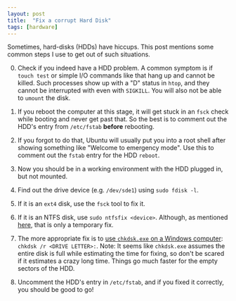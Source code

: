 ```yaml
---
layout: post
title:  "Fix a corrupt Hard Disk"
tags: [hardware]
---
```

Sometimes, hard-disks (HDDs) have hiccups. This post mentions some common steps I use to get out of such situations.

0. Check if you indeed have a HDD problem. A common symptom is if `touch test` or simple I/O commands like that hang up and cannot be killed.
Such processes show up with a "D" status in `htop`, and they cannot be interrupted with even with `SIGKILL`.
You will also not be able to `umount` the disk.

1. If you reboot the computer at this stage, it will get stuck in an `fsck` check while booting and never get past that.
So the best is to comment out the HDD's entry from `/etc/fstab` **before** rebooting.

2. If you forgot to do that, Ubuntu will usually put you into a root shell after showing something like
"Welcome to emergency mode". Use this to comment out the `fstab` entry for the HDD `reboot`.

3. Now you should be in a working environment with the HDD plugged in, but not mounted.

4. Find out the drive device (e.g. `/dev/sde1`) using `sudo fdisk -l`.

5. If it is an `ext4` disk, use the `fsck` tool to fix it.

6. If it is an NTFS disk, use `sudo ntfsfix <device>`. Although, as mentioned [here](https://askubuntu.com/a/901307), that is only a temporary fix.

7. The more appropriate fix is to [use `chkdsk.exe` on a Windows computer](https://www.howtogeek.com/howto/windows-vista/guide-to-using-check-disk-in-windows-vista/): `chkdsk /r <DRIVE LETTER>:`. Note: It seems like `chkdsk.exe` assumes the entire disk is full while estimating the time for fixing, so don't be scared if it estimates a crazy long time. Things go much faster for the empty sectors of the HDD.

8. Uncomment the HDD's entry in `/etc/fstab`, and if you fixed it correctly, you should be good to go!
